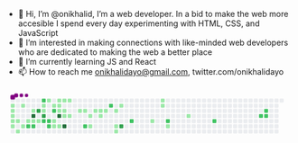 - 👋 Hi, I’m @onikhalid, I’m a web developer. In a  bid to make the web more accesible I spend every day experimenting with HTML, CSS, and JavaScript
- 👀 I’m interested in making connections with like-minded web developers who are dedicated to making the web a better place 
- 🌱 I’m currently learning JS and React
- 📫 How to reach me onikhalidayo@gmail.com, twitter.com/onikhalidayo


<svg viewBox="-16 -32 880 192" width="880" height="192" xmlns="http://www.w3.org/2000/svg"><desc>Generated with https://github.com/Platane/snk</desc><style>@keyframes c0{.68%{fill:var(--c1)}.7%,to{fill:var(--ce)}}@keyframes c1{1.02%{fill:var(--c1)}1.04%,to{fill:var(--ce)}}@keyframes c2{1.36%{fill:var(--c1)}1.38%,to{fill:var(--ce)}}@keyframes c3{1.71%{fill:var(--c1)}1.73%,to{fill:var(--ce)}}@keyframes c4{46.73%{fill:var(--c1)}46.75%,to{fill:var(--ce)}}@keyframes c5{2.05%{fill:var(--c1)}2.07%,to{fill:var(--ce)}}@keyframes c6{47.41%{fill:var(--c1)}47.43%,to{fill:var(--ce)}}@keyframes c7{44.66%{fill:var(--c1)}44.68%,to{fill:var(--ce)}}@keyframes c8{46.04%{fill:var(--c1)}46.06%,to{fill:var(--ce)}}@keyframes c9{2.74%{fill:var(--c1)}2.76%,to{fill:var(--ce)}}@keyframes ca{48.44%{fill:var(--c2)}48.46%,to{fill:var(--ce)}}@keyframes cb{43.63%{fill:var(--c1)}43.65%,to{fill:var(--ce)}}@keyframes cc{91.4%{fill:var(--c4)}91.42%,to{fill:var(--ce)}}@keyframes cd{3.08%{fill:var(--c1)}3.1%,to{fill:var(--ce)}}@keyframes ce{48.79%{fill:var(--c2)}48.81%,to{fill:var(--ce)}}@keyframes cf{90.71%{fill:var(--c3)}90.73%,to{fill:var(--ce)}}@keyframes cg{3.43%{fill:var(--c1)}3.45%,to{fill:var(--ce)}}@keyframes ch{53.94%{fill:var(--c2)}53.96%,to{fill:var(--ce)}}@keyframes ci{8.24%{fill:var(--c1)}8.26%,to{fill:var(--ce)}}@keyframes cj{7.89%{fill:var(--c1)}7.91%,to{fill:var(--ce)}}@keyframes ck{90.02%{fill:var(--c3)}90.04%,to{fill:var(--ce)}}@keyframes cl{50.51%{fill:var(--c2)}50.53%,to{fill:var(--ce)}}@keyframes cm{41.91%{fill:var(--c1)}41.93%,to{fill:var(--ce)}}@keyframes cn{50.16%{fill:var(--c2)}50.18%,to{fill:var(--ce)}}@keyframes co{49.82%{fill:var(--c2)}49.84%,to{fill:var(--ce)}}@keyframes cp{8.92%{fill:var(--c1)}8.94%,to{fill:var(--ce)}}@keyframes cq{52.57%{fill:var(--c2)}52.59%,to{fill:var(--ce)}}@keyframes cr{6.52%{fill:var(--c1)}6.54%,to{fill:var(--ce)}}@keyframes cs{5.49%{fill:var(--c1)}5.51%,to{fill:var(--ce)}}@keyframes ct{9.61%{fill:var(--c1)}9.63%,to{fill:var(--ce)}}@keyframes cu{9.27%{fill:var(--c1)}9.29%,to{fill:var(--ce)}}@keyframes cv{11.67%{fill:var(--c1)}11.69%,to{fill:var(--ce)}}@keyframes cw{93.12%{fill:var(--c4)}93.14%,to{fill:var(--ce)}}@keyframes cx{5.83%{fill:var(--c1)}5.85%,to{fill:var(--ce)}}@keyframes cy{9.96%{fill:var(--c1)}9.98%,to{fill:var(--ce)}}@keyframes cz{11.33%{fill:var(--c1)}11.35%,to{fill:var(--ce)}}@keyframes c10{13.05%{fill:var(--c1)}13.07%,to{fill:var(--ce)}}@keyframes c11{94.15%{fill:var(--c4)}94.17%,to{fill:var(--ce)}}@keyframes c12{10.3%{fill:var(--c1)}10.32%,to{fill:var(--ce)}}@keyframes c13{13.39%{fill:var(--c1)}13.41%,to{fill:var(--ce)}}@keyframes c14{14.42%{fill:var(--c1)}14.44%,to{fill:var(--ce)}}@keyframes c15{14.77%{fill:var(--c1)}14.79%,to{fill:var(--ce)}}@keyframes c16{58.41%{fill:var(--c2)}58.43%,to{fill:var(--ce)}}@keyframes c17{22.33%{fill:var(--c1)}22.35%,to{fill:var(--ce)}}@keyframes c18{23.01%{fill:var(--c1)}23.03%,to{fill:var(--ce)}}@keyframes c19{15.45%{fill:var(--c1)}15.47%,to{fill:var(--ce)}}@keyframes c1a{15.8%{fill:var(--c1)}15.82%,to{fill:var(--ce)}}@keyframes c1b{21.64%{fill:var(--c1)}21.66%,to{fill:var(--ce)}}@keyframes c1c{16.14%{fill:var(--c1)}16.16%,to{fill:var(--ce)}}@keyframes c1d{61.5%{fill:var(--c2)}61.52%,to{fill:var(--ce)}}@keyframes c1e{16.83%{fill:var(--c1)}16.85%,to{fill:var(--ce)}}@keyframes c1f{19.23%{fill:var(--c1)}19.25%,to{fill:var(--ce)}}@keyframes c1g{19.58%{fill:var(--c1)}19.6%,to{fill:var(--ce)}}@keyframes c1h{17.52%{fill:var(--c1)}17.54%,to{fill:var(--ce)}}@keyframes c1i{84.18%{fill:var(--c3)}84.2%,to{fill:var(--ce)}}@keyframes c1j{63.91%{fill:var(--c2)}63.93%,to{fill:var(--ce)}}@keyframes c1k{28.17%{fill:var(--c1)}28.19%,to{fill:var(--ce)}}@keyframes c1l{34.35%{fill:var(--c1)}34.37%,to{fill:var(--ce)}}@keyframes c1m{34.01%{fill:var(--c1)}34.03%,to{fill:var(--ce)}}@keyframes c1n{66.31%{fill:var(--c2)}66.33%,to{fill:var(--ce)}}@keyframes c1o{29.54%{fill:var(--c1)}29.56%,to{fill:var(--ce)}}@keyframes c1p{31.61%{fill:var(--c1)}31.63%,to{fill:var(--ce)}}@keyframes c1q{69.41%{fill:var(--c2)}69.43%,to{fill:var(--ce)}}@keyframes c1r{72.84%{fill:var(--c2)}72.86%,to{fill:var(--ce)}}@keyframes c1s{73.53%{fill:var(--c2)}73.55%,to{fill:var(--ce)}}@keyframes c1t{73.19%{fill:var(--c2)}73.21%,to{fill:var(--ce)}}@keyframes u0{.68%{transform:scale(0,1)}.7%,1.02%{transform:scale(.02,1)}1.04%,1.36%{transform:scale(.04,1)}1.38%,1.71%{transform:scale(.07,1)}1.73%,2.05%{transform:scale(.09,1)}2.07%,2.74%{transform:scale(.11,1)}2.76%,3.08%{transform:scale(.13,1)}3.1%,3.43%{transform:scale(.16,1)}3.45%,5.49%{transform:scale(.18,1)}5.51%,5.83%{transform:scale(.2,1)}5.85%,6.52%{transform:scale(.22,1)}6.54%,7.89%{transform:scale(.24,1)}7.91%,8.24%{transform:scale(.27,1)}8.26%,8.92%{transform:scale(.29,1)}8.94%,9.27%{transform:scale(.31,1)}9.29%,9.61%{transform:scale(.33,1)}9.63%,9.96%{transform:scale(.36,1)}10.3%,9.98%{transform:scale(.38,1)}10.32%,11.33%{transform:scale(.4,1)}11.35%,11.67%{transform:scale(.42,1)}11.69%,13.05%{transform:scale(.44,1)}13.07%,13.39%{transform:scale(.47,1)}13.41%,14.42%{transform:scale(.49,1)}14.44%,14.77%{transform:scale(.51,1)}14.79%,15.45%{transform:scale(.53,1)}15.47%,15.8%{transform:scale(.56,1)}15.82%,16.14%{transform:scale(.58,1)}16.16%,16.83%{transform:scale(.6,1)}16.85%,17.52%{transform:scale(.62,1)}17.54%,19.23%{transform:scale(.64,1)}19.25%,19.58%{transform:scale(.67,1)}19.6%,21.64%{transform:scale(.69,1)}21.66%,22.33%{transform:scale(.71,1)}22.35%,23.01%{transform:scale(.73,1)}23.03%,28.17%{transform:scale(.76,1)}28.19%,29.54%{transform:scale(.78,1)}29.56%,31.61%{transform:scale(.8,1)}31.63%,34.01%{transform:scale(.82,1)}34.03%,34.35%{transform:scale(.84,1)}34.37%,41.91%{transform:scale(.87,1)}41.93%,43.63%{transform:scale(.89,1)}43.65%,44.66%{transform:scale(.91,1)}44.68%,46.04%{transform:scale(.93,1)}46.06%,46.73%{transform:scale(.96,1)}46.75%,47.41%{transform:scale(.98,1)}47.43%,to{transform:scale(1,1)}}@keyframes u1{48.44%{transform:scale(0,1)}48.46%,48.79%{transform:scale(.07,1)}48.81%,49.82%{transform:scale(.13,1)}49.84%,50.16%{transform:scale(.2,1)}50.18%,50.51%{transform:scale(.27,1)}50.53%,52.57%{transform:scale(.33,1)}52.59%,53.94%{transform:scale(.4,1)}53.96%,58.41%{transform:scale(.47,1)}58.43%,61.5%{transform:scale(.53,1)}61.52%,63.91%{transform:scale(.6,1)}63.93%,66.31%{transform:scale(.67,1)}66.33%,69.41%{transform:scale(.73,1)}69.43%,72.84%{transform:scale(.8,1)}72.86%,73.19%{transform:scale(.87,1)}73.21%,73.53%{transform:scale(.93,1)}73.55%,to{transform:scale(1,1)}}@keyframes u2{84.18%{transform:scale(0,1)}84.2%,90.02%{transform:scale(.33,1)}90.04%,90.71%{transform:scale(.67,1)}90.73%,to{transform:scale(1,1)}}@keyframes u3{91.4%{transform:scale(0,1)}91.42%,93.12%{transform:scale(.33,1)}93.14%,94.15%{transform:scale(.67,1)}94.17%,to{transform:scale(1,1)}}@keyframes s0{0%,99.66%{transform:translate(0,-16px)}1.72%{transform:translate(0,64px)}3.44%{transform:translate(80px,64px)}3.78%{transform:translate(80px,80px)}4.12%,50.86%{transform:translate(96px,80px)}4.47%{transform:translate(96px,96px)}5.15%{transform:translate(128px,96px)}5.5%,51.55%{transform:translate(128px,80px)}5.84%,94.5%{transform:translate(144px,80px)}6.19%{transform:translate(144px,64px)}6.53%,89%{transform:translate(128px,64px)}6.87%,89.35%{transform:translate(128px,48px)}7.22%{transform:translate(112px,48px)}7.56%{transform:translate(112px,32px)}7.9%,90.38%{transform:translate(96px,32px)}54.3%,8.25%,96.91%{transform:translate(96px,16px)}12.03%,9.28%,95.88%{transform:translate(144px,16px)}9.62%{transform:translate(144px,0)}10.31%{transform:translate(176px,0)}10.65%{transform:translate(176px,16px)}11%,12.37%{transform:translate(160px,16px)}11.34%{transform:translate(160px,32px)}11.68%{transform:translate(144px,32px)}13.06%,93.47%{transform:translate(160px,48px)}14.09%{transform:translate(208px,48px)}14.43%{transform:translate(208px,32px)}17.18%,83.16%{transform:translate(336px,32px)}17.53%{transform:translate(336px,16px)}17.87%{transform:translate(320px,16px)}19.59%{transform:translate(320px,96px)}19.93%{transform:translate(304px,96px)}20.96%{transform:translate(304px,48px)}22.34%{transform:translate(240px,48px)}23.02%{transform:translate(240px,80px)}24.74%,84.54%{transform:translate(320px,80px)}25.09%,84.88%{transform:translate(320px,64px)}25.77%{transform:translate(352px,64px)}26.12%{transform:translate(352px,48px)}27.84%{transform:translate(432px,48px)}28.18%{transform:translate(432px,64px)}28.87%{transform:translate(464px,64px)}29.21%{transform:translate(464px,80px)}30.93%{transform:translate(544px,80px)}32.3%{transform:translate(544px,16px)}34.02%{transform:translate(464px,16px)}34.36%{transform:translate(464px,0)}41.92%{transform:translate(112px,0)}42.27%{transform:translate(112px,16px)}43.3%{transform:translate(64px,16px)}43.64%,91.07%{transform:translate(64px,32px)}43.99%{transform:translate(48px,32px)}44.33%{transform:translate(48px,16px)}44.67%{transform:translate(32px,16px)}46.05%{transform:translate(32px,80px)}46.74%{transform:translate(0,80px)}47.08%{transform:translate(0,96px)}48.11%{transform:translate(48px,96px)}48.45%{transform:translate(48px,80px)}49.83%{transform:translate(112px,80px)}50.17%{transform:translate(112px,64px)}50.52%{transform:translate(96px,64px)}53.26%{transform:translate(128px,0)}53.95%,97.25%{transform:translate(96px,0)}57.04%{transform:translate(224px,16px)}58.42%{transform:translate(224px,80px)}60.14%{transform:translate(304px,80px)}61.51%{transform:translate(304px,16px)}62.89%{transform:translate(368px,16px)}63.92%{transform:translate(368px,64px)}72.51%{transform:translate(768px,64px)}72.85%{transform:translate(768px,48px)}73.2%{transform:translate(784px,48px)}73.54%{transform:translate(784px,32px)}84.19%{transform:translate(336px,80px)}90.03%{transform:translate(96px,48px)}91.41%{transform:translate(64px,48px)}94.16%{transform:translate(160px,80px)}97.59%{transform:translate(80px,0)}97.94%{transform:translate(80px,-16px)}}@keyframes s1{0%,99.66%{transform:translate(16px,-16px)}.34%{transform:translate(0,-16px)}2.06%{transform:translate(0,64px)}3.78%{transform:translate(80px,64px)}4.12%{transform:translate(80px,80px)}4.47%,51.2%{transform:translate(96px,80px)}4.81%{transform:translate(96px,96px)}5.5%{transform:translate(128px,96px)}5.84%,51.89%{transform:translate(128px,80px)}6.19%,94.85%{transform:translate(144px,80px)}6.53%{transform:translate(144px,64px)}6.87%,89.35%{transform:translate(128px,64px)}7.22%,89.69%{transform:translate(128px,48px)}7.56%{transform:translate(112px,48px)}7.9%{transform:translate(112px,32px)}8.25%,90.72%{transform:translate(96px,32px)}54.64%,8.59%,97.25%{transform:translate(96px,16px)}12.37%,9.62%,96.22%{transform:translate(144px,16px)}9.97%{transform:translate(144px,0)}10.65%{transform:translate(176px,0)}11%{transform:translate(176px,16px)}11.34%,12.71%{transform:translate(160px,16px)}11.68%{transform:translate(160px,32px)}12.03%{transform:translate(144px,32px)}13.4%,93.81%{transform:translate(160px,48px)}14.43%{transform:translate(208px,48px)}14.78%{transform:translate(208px,32px)}17.53%,83.51%{transform:translate(336px,32px)}17.87%{transform:translate(336px,16px)}18.21%{transform:translate(320px,16px)}19.93%{transform:translate(320px,96px)}20.27%{transform:translate(304px,96px)}21.31%{transform:translate(304px,48px)}22.68%{transform:translate(240px,48px)}23.37%{transform:translate(240px,80px)}25.09%,84.88%{transform:translate(320px,80px)}25.43%,85.22%{transform:translate(320px,64px)}26.12%{transform:translate(352px,64px)}26.46%{transform:translate(352px,48px)}28.18%{transform:translate(432px,48px)}28.52%{transform:translate(432px,64px)}29.21%{transform:translate(464px,64px)}29.55%{transform:translate(464px,80px)}31.27%{transform:translate(544px,80px)}32.65%{transform:translate(544px,16px)}34.36%{transform:translate(464px,16px)}34.71%{transform:translate(464px,0)}42.27%{transform:translate(112px,0)}42.61%{transform:translate(112px,16px)}43.64%{transform:translate(64px,16px)}43.99%,91.41%{transform:translate(64px,32px)}44.33%{transform:translate(48px,32px)}44.67%{transform:translate(48px,16px)}45.02%{transform:translate(32px,16px)}46.39%{transform:translate(32px,80px)}47.08%{transform:translate(0,80px)}47.42%{transform:translate(0,96px)}48.45%{transform:translate(48px,96px)}48.8%{transform:translate(48px,80px)}50.17%{transform:translate(112px,80px)}50.52%{transform:translate(112px,64px)}50.86%{transform:translate(96px,64px)}53.61%{transform:translate(128px,0)}54.3%,97.59%{transform:translate(96px,0)}57.39%{transform:translate(224px,16px)}58.76%{transform:translate(224px,80px)}60.48%{transform:translate(304px,80px)}61.86%{transform:translate(304px,16px)}63.23%{transform:translate(368px,16px)}64.26%{transform:translate(368px,64px)}72.85%{transform:translate(768px,64px)}73.2%{transform:translate(768px,48px)}73.54%{transform:translate(784px,48px)}73.88%{transform:translate(784px,32px)}84.54%{transform:translate(336px,80px)}90.38%{transform:translate(96px,48px)}91.75%{transform:translate(64px,48px)}94.5%{transform:translate(160px,80px)}97.94%{transform:translate(80px,0)}98.28%{transform:translate(80px,-16px)}}@keyframes s2{0%,99.66%{transform:translate(32px,-16px)}.69%{transform:translate(0,-16px)}2.41%{transform:translate(0,64px)}4.12%{transform:translate(80px,64px)}4.47%{transform:translate(80px,80px)}4.81%,51.55%{transform:translate(96px,80px)}5.15%{transform:translate(96px,96px)}5.84%{transform:translate(128px,96px)}52.23%,6.19%{transform:translate(128px,80px)}6.53%,95.19%{transform:translate(144px,80px)}6.87%{transform:translate(144px,64px)}7.22%,89.69%{transform:translate(128px,64px)}7.56%,90.03%{transform:translate(128px,48px)}7.9%{transform:translate(112px,48px)}8.25%{transform:translate(112px,32px)}8.59%,91.07%{transform:translate(96px,32px)}54.98%,8.93%,97.59%{transform:translate(96px,16px)}12.71%,9.97%,96.56%{transform:translate(144px,16px)}10.31%{transform:translate(144px,0)}11%{transform:translate(176px,0)}11.34%{transform:translate(176px,16px)}11.68%,13.06%{transform:translate(160px,16px)}12.03%{transform:translate(160px,32px)}12.37%{transform:translate(144px,32px)}13.75%,94.16%{transform:translate(160px,48px)}14.78%{transform:translate(208px,48px)}15.12%{transform:translate(208px,32px)}17.87%,83.85%{transform:translate(336px,32px)}18.21%{transform:translate(336px,16px)}18.56%{transform:translate(320px,16px)}20.27%{transform:translate(320px,96px)}20.62%{transform:translate(304px,96px)}21.65%{transform:translate(304px,48px)}23.02%{transform:translate(240px,48px)}23.71%{transform:translate(240px,80px)}25.43%,85.22%{transform:translate(320px,80px)}25.77%,85.57%{transform:translate(320px,64px)}26.46%{transform:translate(352px,64px)}26.8%{transform:translate(352px,48px)}28.52%{transform:translate(432px,48px)}28.87%{transform:translate(432px,64px)}29.55%{transform:translate(464px,64px)}29.9%{transform:translate(464px,80px)}31.62%{transform:translate(544px,80px)}32.99%{transform:translate(544px,16px)}34.71%{transform:translate(464px,16px)}35.05%{transform:translate(464px,0)}42.61%{transform:translate(112px,0)}42.96%{transform:translate(112px,16px)}43.99%{transform:translate(64px,16px)}44.33%,91.75%{transform:translate(64px,32px)}44.67%{transform:translate(48px,32px)}45.02%{transform:translate(48px,16px)}45.36%{transform:translate(32px,16px)}46.74%{transform:translate(32px,80px)}47.42%{transform:translate(0,80px)}47.77%{transform:translate(0,96px)}48.8%{transform:translate(48px,96px)}49.14%{transform:translate(48px,80px)}50.52%{transform:translate(112px,80px)}50.86%{transform:translate(112px,64px)}51.2%{transform:translate(96px,64px)}53.95%{transform:translate(128px,0)}54.64%,97.94%{transform:translate(96px,0)}57.73%{transform:translate(224px,16px)}59.11%{transform:translate(224px,80px)}60.82%{transform:translate(304px,80px)}62.2%{transform:translate(304px,16px)}63.57%{transform:translate(368px,16px)}64.6%{transform:translate(368px,64px)}73.2%{transform:translate(768px,64px)}73.54%{transform:translate(768px,48px)}73.88%{transform:translate(784px,48px)}74.23%{transform:translate(784px,32px)}84.88%{transform:translate(336px,80px)}90.72%{transform:translate(96px,48px)}92.1%{transform:translate(64px,48px)}94.85%{transform:translate(160px,80px)}98.28%{transform:translate(80px,0)}98.63%{transform:translate(80px,-16px)}}@keyframes s3{0%,99.66%{transform:translate(48px,-16px)}1.03%{transform:translate(0,-16px)}2.75%{transform:translate(0,64px)}4.47%{transform:translate(80px,64px)}4.81%{transform:translate(80px,80px)}5.15%,51.89%{transform:translate(96px,80px)}5.5%{transform:translate(96px,96px)}6.19%{transform:translate(128px,96px)}52.58%,6.53%{transform:translate(128px,80px)}6.87%,95.53%{transform:translate(144px,80px)}7.22%{transform:translate(144px,64px)}7.56%,90.03%{transform:translate(128px,64px)}7.9%,90.38%{transform:translate(128px,48px)}8.25%{transform:translate(112px,48px)}8.59%{transform:translate(112px,32px)}8.93%,91.41%{transform:translate(96px,32px)}55.33%,9.28%,97.94%{transform:translate(96px,16px)}10.31%,13.06%,96.91%{transform:translate(144px,16px)}10.65%{transform:translate(144px,0)}11.34%{transform:translate(176px,0)}11.68%{transform:translate(176px,16px)}12.03%,13.4%{transform:translate(160px,16px)}12.37%{transform:translate(160px,32px)}12.71%{transform:translate(144px,32px)}14.09%,94.5%{transform:translate(160px,48px)}15.12%{transform:translate(208px,48px)}15.46%{transform:translate(208px,32px)}18.21%,84.19%{transform:translate(336px,32px)}18.56%{transform:translate(336px,16px)}18.9%{transform:translate(320px,16px)}20.62%{transform:translate(320px,96px)}20.96%{transform:translate(304px,96px)}21.99%{transform:translate(304px,48px)}23.37%{transform:translate(240px,48px)}24.05%{transform:translate(240px,80px)}25.77%,85.57%{transform:translate(320px,80px)}26.12%,85.91%{transform:translate(320px,64px)}26.8%{transform:translate(352px,64px)}27.15%{transform:translate(352px,48px)}28.87%{transform:translate(432px,48px)}29.21%{transform:translate(432px,64px)}29.9%{transform:translate(464px,64px)}30.24%{transform:translate(464px,80px)}31.96%{transform:translate(544px,80px)}33.33%{transform:translate(544px,16px)}35.05%{transform:translate(464px,16px)}35.4%{transform:translate(464px,0)}42.96%{transform:translate(112px,0)}43.3%{transform:translate(112px,16px)}44.33%{transform:translate(64px,16px)}44.67%,92.1%{transform:translate(64px,32px)}45.02%{transform:translate(48px,32px)}45.36%{transform:translate(48px,16px)}45.7%{transform:translate(32px,16px)}47.08%{transform:translate(32px,80px)}47.77%{transform:translate(0,80px)}48.11%{transform:translate(0,96px)}49.14%{transform:translate(48px,96px)}49.48%{transform:translate(48px,80px)}50.86%{transform:translate(112px,80px)}51.2%{transform:translate(112px,64px)}51.55%{transform:translate(96px,64px)}54.3%{transform:translate(128px,0)}54.98%,98.28%{transform:translate(96px,0)}58.08%{transform:translate(224px,16px)}59.45%{transform:translate(224px,80px)}61.17%{transform:translate(304px,80px)}62.54%{transform:translate(304px,16px)}63.92%{transform:translate(368px,16px)}64.95%{transform:translate(368px,64px)}73.54%{transform:translate(768px,64px)}73.88%{transform:translate(768px,48px)}74.23%{transform:translate(784px,48px)}74.57%{transform:translate(784px,32px)}85.22%{transform:translate(336px,80px)}91.07%{transform:translate(96px,48px)}92.44%{transform:translate(64px,48px)}95.19%{transform:translate(160px,80px)}98.63%{transform:translate(80px,0)}98.97%{transform:translate(80px,-16px)}}:root{--cb:#1b1f230a;--cs:purple;--ce:#ebedf0;--c0:#ebedf0;--c1:#9be9a8;--c2:#40c463;--c3:#30a14e;--c4:#216e39}@media (prefers-color-scheme:dark){:root{--cb:#1b1f230a;--cs:purple;--ce:#161b22;--c1:#01311f;--c2:#034525;--c3:#0f6d31;--c4:#00c647}}.c{shape-rendering:geometricPrecision;fill:var(--ce);stroke-width:1px;stroke:var(--cb);animation:none 29100ms linear infinite}.c.c0{fill:var(--c1);animation-name:c0}.c.c1,.c.c2,.c.c3{fill:var(--c1);animation-name:c1}.c.c2,.c.c3{animation-name:c2}.c.c3{animation-name:c3}.c.c4,.c.c5,.c.c6{fill:var(--c1);animation-name:c4}.c.c5,.c.c6{animation-name:c5}.c.c6{animation-name:c6}.c.c7,.c.c8,.c.c9{fill:var(--c1);animation-name:c7}.c.c8,.c.c9{animation-name:c8}.c.c9{animation-name:c9}.c.ca{fill:var(--c2);animation-name:ca}.c.cb{fill:var(--c1);animation-name:cb}.c.cc{fill:var(--c4);animation-name:cc}.c.cd{fill:var(--c1);animation-name:cd}.c.ce{fill:var(--c2);animation-name:ce}.c.cf{fill:var(--c3);animation-name:cf}.c.cg{fill:var(--c1);animation-name:cg}.c.ch{fill:var(--c2);animation-name:ch}.c.ci,.c.cj{fill:var(--c1);animation-name:ci}.c.cj{animation-name:cj}.c.ck{fill:var(--c3);animation-name:ck}.c.cl{fill:var(--c2);animation-name:cl}.c.cm{fill:var(--c1);animation-name:cm}.c.cn,.c.co{fill:var(--c2);animation-name:cn}.c.co{animation-name:co}.c.cp{fill:var(--c1);animation-name:cp}.c.cq{fill:var(--c2);animation-name:cq}.c.cr,.c.cs{fill:var(--c1);animation-name:cr}.c.cs{animation-name:cs}.c.ct,.c.cu,.c.cv{fill:var(--c1);animation-name:ct}.c.cu,.c.cv{animation-name:cu}.c.cv{animation-name:cv}.c.cw{fill:var(--c4);animation-name:cw}.c.cx{fill:var(--c1);animation-name:cx}.c.c10,.c.cy,.c.cz{fill:var(--c1);animation-name:cy}.c.c10,.c.cz{animation-name:cz}.c.c10{animation-name:c10}.c.c11{fill:var(--c4);animation-name:c11}.c.c12{fill:var(--c1);animation-name:c12}.c.c13,.c.c14,.c.c15{fill:var(--c1);animation-name:c13}.c.c14,.c.c15{animation-name:c14}.c.c15{animation-name:c15}.c.c16{fill:var(--c2);animation-name:c16}.c.c17,.c.c18,.c.c19{fill:var(--c1);animation-name:c17}.c.c18,.c.c19{animation-name:c18}.c.c19{animation-name:c19}.c.c1a,.c.c1b,.c.c1c{fill:var(--c1);animation-name:c1a}.c.c1b,.c.c1c{animation-name:c1b}.c.c1c{animation-name:c1c}.c.c1d{fill:var(--c2);animation-name:c1d}.c.c1e{fill:var(--c1);animation-name:c1e}.c.c1f,.c.c1g,.c.c1h{fill:var(--c1);animation-name:c1f}.c.c1g,.c.c1h{animation-name:c1g}.c.c1h{animation-name:c1h}.c.c1i{fill:var(--c3);animation-name:c1i}.c.c1j{fill:var(--c2);animation-name:c1j}.c.c1k,.c.c1l,.c.c1m{fill:var(--c1);animation-name:c1k}.c.c1l,.c.c1m{animation-name:c1l}.c.c1m{animation-name:c1m}.c.c1n{fill:var(--c2);animation-name:c1n}.c.c1o,.c.c1p{fill:var(--c1);animation-name:c1o}.c.c1p{animation-name:c1p}.c.c1q{fill:var(--c2);animation-name:c1q}.c.c1r,.c.c1s,.c.c1t{fill:var(--c2);animation-name:c1r}.c.c1s,.c.c1t{animation-name:c1s}.c.c1t{animation-name:c1t}.s,.u{animation:none linear 29100ms infinite}.u,.u.u0{transform-origin:0 0}.u{transform:scale(0,1)}.u.u0{fill:var(--c1);animation-name:u0}.u.u1{fill:var(--c2);animation-name:u1;transform-origin:578.2px 0}.u.u2{fill:var(--c3);animation-name:u2;transform-origin:770.9px 0}.u.u3{fill:var(--c4);animation-name:u3;transform-origin:809.5px 0}.s{shape-rendering:geometricPrecision;fill:var(--cs)}.s.s0{transform:translate(0,-16px);animation-name:s0}.s.s1{transform:translate(16px,-16px);animation-name:s1}.s.s2{transform:translate(32px,-16px);animation-name:s2}.s.s3{transform:translate(48px,-16px);animation-name:s3}</style><rect class="c" x="2" y="2" rx="2" ry="2" width="12" height="12"/><rect class="c c0" x="2" y="18" rx="2" ry="2" width="12" height="12"/><rect class="c c1" x="2" y="34" rx="2" ry="2" width="12" height="12"/><rect class="c c2" x="2" y="50" rx="2" ry="2" width="12" height="12"/><rect class="c c3" x="2" y="66" rx="2" ry="2" width="12" height="12"/><rect class="c c4" x="2" y="82" rx="2" ry="2" width="12" height="12"/><rect class="c" x="2" y="98" rx="2" ry="2" width="12" height="12"/><rect class="c" x="18" y="2" rx="2" ry="2" width="12" height="12"/><rect class="c" x="18" y="18" rx="2" ry="2" width="12" height="12"/><rect class="c" x="18" y="34" rx="2" ry="2" width="12" height="12"/><rect class="c" x="18" y="50" rx="2" ry="2" width="12" height="12"/><rect class="c c5" x="18" y="66" rx="2" ry="2" width="12" height="12"/><rect class="c" x="18" y="82" rx="2" ry="2" width="12" height="12"/><rect class="c c6" x="18" y="98" rx="2" ry="2" width="12" height="12"/><rect class="c" x="34" y="2" rx="2" ry="2" width="12" height="12"/><rect class="c c7" x="34" y="18" rx="2" ry="2" width="12" height="12"/><rect class="c" x="34" y="34" rx="2" ry="2" width="12" height="12"/><rect class="c" x="34" y="50" rx="2" ry="2" width="12" height="12"/><rect class="c" x="34" y="66" rx="2" ry="2" width="12" height="12"/><rect class="c c8" x="34" y="82" rx="2" ry="2" width="12" height="12"/><rect class="c" x="34" y="98" rx="2" ry="2" width="12" height="12"/><rect class="c" x="50" y="2" rx="2" ry="2" width="12" height="12"/><rect class="c" x="50" y="18" rx="2" ry="2" width="12" height="12"/><rect class="c" x="50" y="34" rx="2" ry="2" width="12" height="12"/><rect class="c" x="50" y="50" rx="2" ry="2" width="12" height="12"/><rect class="c c9" x="50" y="66" rx="2" ry="2" width="12" height="12"/><rect class="c ca" x="50" y="82" rx="2" ry="2" width="12" height="12"/><rect class="c" x="50" y="98" rx="2" ry="2" width="12" height="12"/><rect class="c" x="66" y="2" rx="2" ry="2" width="12" height="12"/><rect class="c" x="66" y="18" rx="2" ry="2" width="12" height="12"/><rect class="c cb" x="66" y="34" rx="2" ry="2" width="12" height="12"/><rect class="c cc" x="66" y="50" rx="2" ry="2" width="12" height="12"/><rect class="c cd" x="66" y="66" rx="2" ry="2" width="12" height="12"/><rect class="c ce" x="66" y="82" rx="2" ry="2" width="12" height="12"/><rect class="c" x="66" y="98" rx="2" ry="2" width="12" height="12"/><rect class="c" x="82" y="2" rx="2" ry="2" width="12" height="12"/><rect class="c" x="82" y="18" rx="2" ry="2" width="12" height="12"/><rect class="c cf" x="82" y="34" rx="2" ry="2" width="12" height="12"/><rect class="c" x="82" y="50" rx="2" ry="2" width="12" height="12"/><rect class="c cg" x="82" y="66" rx="2" ry="2" width="12" height="12"/><rect class="c" x="82" y="82" rx="2" ry="2" width="12" height="12"/><rect class="c" x="82" y="98" rx="2" ry="2" width="12" height="12"/><rect class="c ch" x="98" y="2" rx="2" ry="2" width="12" height="12"/><rect class="c ci" x="98" y="18" rx="2" ry="2" width="12" height="12"/><rect class="c cj" x="98" y="34" rx="2" ry="2" width="12" height="12"/><rect class="c ck" x="98" y="50" rx="2" ry="2" width="12" height="12"/><rect class="c cl" x="98" y="66" rx="2" ry="2" width="12" height="12"/><rect class="c" x="98" y="82" rx="2" ry="2" width="12" height="12"/><rect class="c" x="98" y="98" rx="2" ry="2" width="12" height="12"/><rect class="c cm" x="114" y="2" rx="2" ry="2" width="12" height="12"/><rect class="c" x="114" y="18" rx="2" ry="2" width="12" height="12"/><rect class="c" x="114" y="34" rx="2" ry="2" width="12" height="12"/><rect class="c" x="114" y="50" rx="2" ry="2" width="12" height="12"/><rect class="c cn" x="114" y="66" rx="2" ry="2" width="12" height="12"/><rect class="c co" x="114" y="82" rx="2" ry="2" width="12" height="12"/><rect class="c" x="114" y="98" rx="2" ry="2" width="12" height="12"/><rect class="c" x="130" y="2" rx="2" ry="2" width="12" height="12"/><rect class="c cp" x="130" y="18" rx="2" ry="2" width="12" height="12"/><rect class="c cq" x="130" y="34" rx="2" ry="2" width="12" height="12"/><rect class="c" x="130" y="50" rx="2" ry="2" width="12" height="12"/><rect class="c cr" x="130" y="66" rx="2" ry="2" width="12" height="12"/><rect class="c cs" x="130" y="82" rx="2" ry="2" width="12" height="12"/><rect class="c" x="130" y="98" rx="2" ry="2" width="12" height="12"/><rect class="c ct" x="146" y="2" rx="2" ry="2" width="12" height="12"/><rect class="c cu" x="146" y="18" rx="2" ry="2" width="12" height="12"/><rect class="c cv" x="146" y="34" rx="2" ry="2" width="12" height="12"/><rect class="c cw" x="146" y="50" rx="2" ry="2" width="12" height="12"/><rect class="c" x="146" y="66" rx="2" ry="2" width="12" height="12"/><rect class="c cx" x="146" y="82" rx="2" ry="2" width="12" height="12"/><rect class="c" x="146" y="98" rx="2" ry="2" width="12" height="12"/><rect class="c cy" x="162" y="2" rx="2" ry="2" width="12" height="12"/><rect class="c" x="162" y="18" rx="2" ry="2" width="12" height="12"/><rect class="c cz" x="162" y="34" rx="2" ry="2" width="12" height="12"/><rect class="c c10" x="162" y="50" rx="2" ry="2" width="12" height="12"/><rect class="c" x="162" y="66" rx="2" ry="2" width="12" height="12"/><rect class="c c11" x="162" y="82" rx="2" ry="2" width="12" height="12"/><rect class="c" x="162" y="98" rx="2" ry="2" width="12" height="12"/><rect class="c c12" x="178" y="2" rx="2" ry="2" width="12" height="12"/><rect class="c" x="178" y="18" rx="2" ry="2" width="12" height="12"/><rect class="c" x="178" y="34" rx="2" ry="2" width="12" height="12"/><rect class="c c13" x="178" y="50" rx="2" ry="2" width="12" height="12"/><rect class="c" x="178" y="66" rx="2" ry="2" width="12" height="12"/><rect class="c" x="178" y="82" rx="2" ry="2" width="12" height="12"/><rect class="c" x="178" y="98" rx="2" ry="2" width="12" height="12"/><rect class="c" x="194" y="2" rx="2" ry="2" width="12" height="12"/><rect class="c" x="194" y="18" rx="2" ry="2" width="12" height="12"/><rect class="c" x="194" y="34" rx="2" ry="2" width="12" height="12"/><rect class="c" x="194" y="50" rx="2" ry="2" width="12" height="12"/><rect class="c" x="194" y="66" rx="2" ry="2" width="12" height="12"/><rect class="c" x="194" y="82" rx="2" ry="2" width="12" height="12"/><rect class="c" x="194" y="98" rx="2" ry="2" width="12" height="12"/><rect class="c" x="210" y="2" rx="2" ry="2" width="12" height="12"/><rect class="c" x="210" y="18" rx="2" ry="2" width="12" height="12"/><rect class="c c14" x="210" y="34" rx="2" ry="2" width="12" height="12"/><rect class="c" x="210" y="50" rx="2" ry="2" width="12" height="12"/><rect class="c" x="210" y="66" rx="2" ry="2" width="12" height="12"/><rect class="c" x="210" y="82" rx="2" ry="2" width="12" height="12"/><rect class="c" x="210" y="98" rx="2" ry="2" width="12" height="12"/><rect class="c" x="226" y="2" rx="2" ry="2" width="12" height="12"/><rect class="c" x="226" y="18" rx="2" ry="2" width="12" height="12"/><rect class="c c15" x="226" y="34" rx="2" ry="2" width="12" height="12"/><rect class="c" x="226" y="50" rx="2" ry="2" width="12" height="12"/><rect class="c" x="226" y="66" rx="2" ry="2" width="12" height="12"/><rect class="c c16" x="226" y="82" rx="2" ry="2" width="12" height="12"/><rect class="c" x="226" y="98" rx="2" ry="2" width="12" height="12"/><rect class="c" x="242" y="2" rx="2" ry="2" width="12" height="12"/><rect class="c" x="242" y="18" rx="2" ry="2" width="12" height="12"/><rect class="c" x="242" y="34" rx="2" ry="2" width="12" height="12"/><rect class="c c17" x="242" y="50" rx="2" ry="2" width="12" height="12"/><rect class="c" x="242" y="66" rx="2" ry="2" width="12" height="12"/><rect class="c c18" x="242" y="82" rx="2" ry="2" width="12" height="12"/><rect class="c" x="242" y="98" rx="2" ry="2" width="12" height="12"/><rect class="c" x="258" y="2" rx="2" ry="2" width="12" height="12"/><rect class="c" x="258" y="18" rx="2" ry="2" width="12" height="12"/><rect class="c c19" x="258" y="34" rx="2" ry="2" width="12" height="12"/><rect class="c" x="258" y="50" rx="2" ry="2" width="12" height="12"/><rect class="c" x="258" y="66" rx="2" ry="2" width="12" height="12"/><rect class="c" x="258" y="82" rx="2" ry="2" width="12" height="12"/><rect class="c" x="258" y="98" rx="2" ry="2" width="12" height="12"/><rect class="c" x="274" y="2" rx="2" ry="2" width="12" height="12"/><rect class="c" x="274" y="18" rx="2" ry="2" width="12" height="12"/><rect class="c c1a" x="274" y="34" rx="2" ry="2" width="12" height="12"/><rect class="c c1b" x="274" y="50" rx="2" ry="2" width="12" height="12"/><rect class="c" x="274" y="66" rx="2" ry="2" width="12" height="12"/><rect class="c" x="274" y="82" rx="2" ry="2" width="12" height="12"/><rect class="c" x="274" y="98" rx="2" ry="2" width="12" height="12"/><rect class="c" x="290" y="2" rx="2" ry="2" width="12" height="12"/><rect class="c" x="290" y="18" rx="2" ry="2" width="12" height="12"/><rect class="c c1c" x="290" y="34" rx="2" ry="2" width="12" height="12"/><rect class="c" x="290" y="50" rx="2" ry="2" width="12" height="12"/><rect class="c" x="290" y="66" rx="2" ry="2" width="12" height="12"/><rect class="c" x="290" y="82" rx="2" ry="2" width="12" height="12"/><rect class="c" x="290" y="98" rx="2" ry="2" width="12" height="12"/><rect class="c" x="306" y="2" rx="2" ry="2" width="12" height="12"/><rect class="c c1d" x="306" y="18" rx="2" ry="2" width="12" height="12"/><rect class="c" x="306" y="34" rx="2" ry="2" width="12" height="12"/><rect class="c" x="306" y="50" rx="2" ry="2" width="12" height="12"/><rect class="c" x="306" y="66" rx="2" ry="2" width="12" height="12"/><rect class="c" x="306" y="82" rx="2" ry="2" width="12" height="12"/><rect class="c" x="306" y="98" rx="2" ry="2" width="12" height="12"/><rect class="c" x="322" y="2" rx="2" ry="2" width="12" height="12"/><rect class="c" x="322" y="18" rx="2" ry="2" width="12" height="12"/><rect class="c c1e" x="322" y="34" rx="2" ry="2" width="12" height="12"/><rect class="c" x="322" y="50" rx="2" ry="2" width="12" height="12"/><rect class="c" x="322" y="66" rx="2" ry="2" width="12" height="12"/><rect class="c c1f" x="322" y="82" rx="2" ry="2" width="12" height="12"/><rect class="c c1g" x="322" y="98" rx="2" ry="2" width="12" height="12"/><rect class="c" x="338" y="2" rx="2" ry="2" width="12" height="12"/><rect class="c c1h" x="338" y="18" rx="2" ry="2" width="12" height="12"/><rect class="c" x="338" y="34" rx="2" ry="2" width="12" height="12"/><rect class="c" x="338" y="50" rx="2" ry="2" width="12" height="12"/><rect class="c" x="338" y="66" rx="2" ry="2" width="12" height="12"/><rect class="c c1i" x="338" y="82" rx="2" ry="2" width="12" height="12"/><rect class="c" x="338" y="98" rx="2" ry="2" width="12" height="12"/><rect class="c" x="354" y="2" rx="2" ry="2" width="12" height="12"/><rect class="c" x="354" y="18" rx="2" ry="2" width="12" height="12"/><rect class="c" x="354" y="34" rx="2" ry="2" width="12" height="12"/><rect class="c" x="354" y="50" rx="2" ry="2" width="12" height="12"/><rect class="c" x="354" y="66" rx="2" ry="2" width="12" height="12"/><rect class="c" x="354" y="82" rx="2" ry="2" width="12" height="12"/><rect class="c" x="354" y="98" rx="2" ry="2" width="12" height="12"/><rect class="c" x="370" y="2" rx="2" ry="2" width="12" height="12"/><rect class="c" x="370" y="18" rx="2" ry="2" width="12" height="12"/><rect class="c" x="370" y="34" rx="2" ry="2" width="12" height="12"/><rect class="c" x="370" y="50" rx="2" ry="2" width="12" height="12"/><rect class="c c1j" x="370" y="66" rx="2" ry="2" width="12" height="12"/><rect class="c" x="370" y="82" rx="2" ry="2" width="12" height="12"/><rect class="c" x="370" y="98" rx="2" ry="2" width="12" height="12"/><rect class="c" x="386" y="2" rx="2" ry="2" width="12" height="12"/><rect class="c" x="386" y="18" rx="2" ry="2" width="12" height="12"/><rect class="c" x="386" y="34" rx="2" ry="2" width="12" height="12"/><rect class="c" x="386" y="50" rx="2" ry="2" width="12" height="12"/><rect class="c" x="386" y="66" rx="2" ry="2" width="12" height="12"/><rect class="c" x="386" y="82" rx="2" ry="2" width="12" height="12"/><rect class="c" x="386" y="98" rx="2" ry="2" width="12" height="12"/><rect class="c" x="402" y="2" rx="2" ry="2" width="12" height="12"/><rect class="c" x="402" y="18" rx="2" ry="2" width="12" height="12"/><rect class="c" x="402" y="34" rx="2" ry="2" width="12" height="12"/><rect class="c" x="402" y="50" rx="2" ry="2" width="12" height="12"/><rect class="c" x="402" y="66" rx="2" ry="2" width="12" height="12"/><rect class="c" x="402" y="82" rx="2" ry="2" width="12" height="12"/><rect class="c" x="402" y="98" rx="2" ry="2" width="12" height="12"/><rect class="c" x="418" y="2" rx="2" ry="2" width="12" height="12"/><rect class="c" x="418" y="18" rx="2" ry="2" width="12" height="12"/><rect class="c" x="418" y="34" rx="2" ry="2" width="12" height="12"/><rect class="c" x="418" y="50" rx="2" ry="2" width="12" height="12"/><rect class="c" x="418" y="66" rx="2" ry="2" width="12" height="12"/><rect class="c" x="418" y="82" rx="2" ry="2" width="12" height="12"/><rect class="c" x="418" y="98" rx="2" ry="2" width="12" height="12"/><rect class="c" x="434" y="2" rx="2" ry="2" width="12" height="12"/><rect class="c" x="434" y="18" rx="2" ry="2" width="12" height="12"/><rect class="c" x="434" y="34" rx="2" ry="2" width="12" height="12"/><rect class="c" x="434" y="50" rx="2" ry="2" width="12" height="12"/><rect class="c c1k" x="434" y="66" rx="2" ry="2" width="12" height="12"/><rect class="c" x="434" y="82" rx="2" ry="2" width="12" height="12"/><rect class="c" x="434" y="98" rx="2" ry="2" width="12" height="12"/><rect class="c" x="450" y="2" rx="2" ry="2" width="12" height="12"/><rect class="c" x="450" y="18" rx="2" ry="2" width="12" height="12"/><rect class="c" x="450" y="34" rx="2" ry="2" width="12" height="12"/><rect class="c" x="450" y="50" rx="2" ry="2" width="12" height="12"/><rect class="c" x="450" y="66" rx="2" ry="2" width="12" height="12"/><rect class="c" x="450" y="82" rx="2" ry="2" width="12" height="12"/><rect class="c" x="450" y="98" rx="2" ry="2" width="12" height="12"/><rect class="c c1l" x="466" y="2" rx="2" ry="2" width="12" height="12"/><rect class="c c1m" x="466" y="18" rx="2" ry="2" width="12" height="12"/><rect class="c" x="466" y="34" rx="2" ry="2" width="12" height="12"/><rect class="c" x="466" y="50" rx="2" ry="2" width="12" height="12"/><rect class="c" x="466" y="66" rx="2" ry="2" width="12" height="12"/><rect class="c" x="466" y="82" rx="2" ry="2" width="12" height="12"/><rect class="c" x="466" y="98" rx="2" ry="2" width="12" height="12"/><rect class="c" x="482" y="2" rx="2" ry="2" width="12" height="12"/><rect class="c" x="482" y="18" rx="2" ry="2" width="12" height="12"/><rect class="c" x="482" y="34" rx="2" ry="2" width="12" height="12"/><rect class="c" x="482" y="50" rx="2" ry="2" width="12" height="12"/><rect class="c c1n" x="482" y="66" rx="2" ry="2" width="12" height="12"/><rect class="c c1o" x="482" y="82" rx="2" ry="2" width="12" height="12"/><rect class="c" x="482" y="98" rx="2" ry="2" width="12" height="12"/><rect class="c" x="498" y="2" rx="2" ry="2" width="12" height="12"/><rect class="c" x="498" y="18" rx="2" ry="2" width="12" height="12"/><rect class="c" x="498" y="34" rx="2" ry="2" width="12" height="12"/><rect class="c" x="498" y="50" rx="2" ry="2" width="12" height="12"/><rect class="c" x="498" y="66" rx="2" ry="2" width="12" height="12"/><rect class="c" x="498" y="82" rx="2" ry="2" width="12" height="12"/><rect class="c" x="498" y="98" rx="2" ry="2" width="12" height="12"/><rect class="c" x="514" y="2" rx="2" ry="2" width="12" height="12"/><rect class="c" x="514" y="18" rx="2" ry="2" width="12" height="12"/><rect class="c" x="514" y="34" rx="2" ry="2" width="12" height="12"/><rect class="c" x="514" y="50" rx="2" ry="2" width="12" height="12"/><rect class="c" x="514" y="66" rx="2" ry="2" width="12" height="12"/><rect class="c" x="514" y="82" rx="2" ry="2" width="12" height="12"/><rect class="c" x="514" y="98" rx="2" ry="2" width="12" height="12"/><rect class="c" x="530" y="2" rx="2" ry="2" width="12" height="12"/><rect class="c" x="530" y="18" rx="2" ry="2" width="12" height="12"/><rect class="c" x="530" y="34" rx="2" ry="2" width="12" height="12"/><rect class="c" x="530" y="50" rx="2" ry="2" width="12" height="12"/><rect class="c" x="530" y="66" rx="2" ry="2" width="12" height="12"/><rect class="c" x="530" y="82" rx="2" ry="2" width="12" height="12"/><rect class="c" x="530" y="98" rx="2" ry="2" width="12" height="12"/><rect class="c" x="546" y="2" rx="2" ry="2" width="12" height="12"/><rect class="c" x="546" y="18" rx="2" ry="2" width="12" height="12"/><rect class="c" x="546" y="34" rx="2" ry="2" width="12" height="12"/><rect class="c c1p" x="546" y="50" rx="2" ry="2" width="12" height="12"/><rect class="c" x="546" y="66" rx="2" ry="2" width="12" height="12"/><rect class="c" x="546" y="82" rx="2" ry="2" width="12" height="12"/><rect class="c" x="546" y="98" rx="2" ry="2" width="12" height="12"/><rect class="c" x="562" y="2" rx="2" ry="2" width="12" height="12"/><rect class="c" x="562" y="18" rx="2" ry="2" width="12" height="12"/><rect class="c" x="562" y="34" rx="2" ry="2" width="12" height="12"/><rect class="c" x="562" y="50" rx="2" ry="2" width="12" height="12"/><rect class="c" x="562" y="66" rx="2" ry="2" width="12" height="12"/><rect class="c" x="562" y="82" rx="2" ry="2" width="12" height="12"/><rect class="c" x="562" y="98" rx="2" ry="2" width="12" height="12"/><rect class="c" x="578" y="2" rx="2" ry="2" width="12" height="12"/><rect class="c" x="578" y="18" rx="2" ry="2" width="12" height="12"/><rect class="c" x="578" y="34" rx="2" ry="2" width="12" height="12"/><rect class="c" x="578" y="50" rx="2" ry="2" width="12" height="12"/><rect class="c" x="578" y="66" rx="2" ry="2" width="12" height="12"/><rect class="c" x="578" y="82" rx="2" ry="2" width="12" height="12"/><rect class="c" x="578" y="98" rx="2" ry="2" width="12" height="12"/><rect class="c" x="594" y="2" rx="2" ry="2" width="12" height="12"/><rect class="c" x="594" y="18" rx="2" ry="2" width="12" height="12"/><rect class="c" x="594" y="34" rx="2" ry="2" width="12" height="12"/><rect class="c" x="594" y="50" rx="2" ry="2" width="12" height="12"/><rect class="c" x="594" y="66" rx="2" ry="2" width="12" height="12"/><rect class="c" x="594" y="82" rx="2" ry="2" width="12" height="12"/><rect class="c" x="594" y="98" rx="2" ry="2" width="12" height="12"/><rect class="c" x="610" y="2" rx="2" ry="2" width="12" height="12"/><rect class="c" x="610" y="18" rx="2" ry="2" width="12" height="12"/><rect class="c" x="610" y="34" rx="2" ry="2" width="12" height="12"/><rect class="c" x="610" y="50" rx="2" ry="2" width="12" height="12"/><rect class="c" x="610" y="66" rx="2" ry="2" width="12" height="12"/><rect class="c" x="610" y="82" rx="2" ry="2" width="12" height="12"/><rect class="c" x="610" y="98" rx="2" ry="2" width="12" height="12"/><rect class="c" x="626" y="2" rx="2" ry="2" width="12" height="12"/><rect class="c" x="626" y="18" rx="2" ry="2" width="12" height="12"/><rect class="c" x="626" y="34" rx="2" ry="2" width="12" height="12"/><rect class="c" x="626" y="50" rx="2" ry="2" width="12" height="12"/><rect class="c c1q" x="626" y="66" rx="2" ry="2" width="12" height="12"/><rect class="c" x="626" y="82" rx="2" ry="2" width="12" height="12"/><rect class="c" x="626" y="98" rx="2" ry="2" width="12" height="12"/><rect class="c" x="642" y="2" rx="2" ry="2" width="12" height="12"/><rect class="c" x="642" y="18" rx="2" ry="2" width="12" height="12"/><rect class="c" x="642" y="34" rx="2" ry="2" width="12" height="12"/><rect class="c" x="642" y="50" rx="2" ry="2" width="12" height="12"/><rect class="c" x="642" y="66" rx="2" ry="2" width="12" height="12"/><rect class="c" x="642" y="82" rx="2" ry="2" width="12" height="12"/><rect class="c" x="642" y="98" rx="2" ry="2" width="12" height="12"/><rect class="c" x="658" y="2" rx="2" ry="2" width="12" height="12"/><rect class="c" x="658" y="18" rx="2" ry="2" width="12" height="12"/><rect class="c" x="658" y="34" rx="2" ry="2" width="12" height="12"/><rect class="c" x="658" y="50" rx="2" ry="2" width="12" height="12"/><rect class="c" x="658" y="66" rx="2" ry="2" width="12" height="12"/><rect class="c" x="658" y="82" rx="2" ry="2" width="12" height="12"/><rect class="c" x="658" y="98" rx="2" ry="2" width="12" height="12"/><rect class="c" x="674" y="2" rx="2" ry="2" width="12" height="12"/><rect class="c" x="674" y="18" rx="2" ry="2" width="12" height="12"/><rect class="c" x="674" y="34" rx="2" ry="2" width="12" height="12"/><rect class="c" x="674" y="50" rx="2" ry="2" width="12" height="12"/><rect class="c" x="674" y="66" rx="2" ry="2" width="12" height="12"/><rect class="c" x="674" y="82" rx="2" ry="2" width="12" height="12"/><rect class="c" x="674" y="98" rx="2" ry="2" width="12" height="12"/><rect class="c" x="690" y="2" rx="2" ry="2" width="12" height="12"/><rect class="c" x="690" y="18" rx="2" ry="2" width="12" height="12"/><rect class="c" x="690" y="34" rx="2" ry="2" width="12" height="12"/><rect class="c" x="690" y="50" rx="2" ry="2" width="12" height="12"/><rect class="c" x="690" y="66" rx="2" ry="2" width="12" height="12"/><rect class="c" x="690" y="82" rx="2" ry="2" width="12" height="12"/><rect class="c" x="690" y="98" rx="2" ry="2" width="12" height="12"/><rect class="c" x="706" y="2" rx="2" ry="2" width="12" height="12"/><rect class="c" x="706" y="18" rx="2" ry="2" width="12" height="12"/><rect class="c" x="706" y="34" rx="2" ry="2" width="12" height="12"/><rect class="c" x="706" y="50" rx="2" ry="2" width="12" height="12"/><rect class="c" x="706" y="66" rx="2" ry="2" width="12" height="12"/><rect class="c" x="706" y="82" rx="2" ry="2" width="12" height="12"/><rect class="c" x="706" y="98" rx="2" ry="2" width="12" height="12"/><rect class="c" x="722" y="2" rx="2" ry="2" width="12" height="12"/><rect class="c" x="722" y="18" rx="2" ry="2" width="12" height="12"/><rect class="c" x="722" y="34" rx="2" ry="2" width="12" height="12"/><rect class="c" x="722" y="50" rx="2" ry="2" width="12" height="12"/><rect class="c" x="722" y="66" rx="2" ry="2" width="12" height="12"/><rect class="c" x="722" y="82" rx="2" ry="2" width="12" height="12"/><rect class="c" x="722" y="98" rx="2" ry="2" width="12" height="12"/><rect class="c" x="738" y="2" rx="2" ry="2" width="12" height="12"/><rect class="c" x="738" y="18" rx="2" ry="2" width="12" height="12"/><rect class="c" x="738" y="34" rx="2" ry="2" width="12" height="12"/><rect class="c" x="738" y="50" rx="2" ry="2" width="12" height="12"/><rect class="c" x="738" y="66" rx="2" ry="2" width="12" height="12"/><rect class="c" x="738" y="82" rx="2" ry="2" width="12" height="12"/><rect class="c" x="738" y="98" rx="2" ry="2" width="12" height="12"/><rect class="c" x="754" y="2" rx="2" ry="2" width="12" height="12"/><rect class="c" x="754" y="18" rx="2" ry="2" width="12" height="12"/><rect class="c" x="754" y="34" rx="2" ry="2" width="12" height="12"/><rect class="c" x="754" y="50" rx="2" ry="2" width="12" height="12"/><rect class="c" x="754" y="66" rx="2" ry="2" width="12" height="12"/><rect class="c" x="754" y="82" rx="2" ry="2" width="12" height="12"/><rect class="c" x="754" y="98" rx="2" ry="2" width="12" height="12"/><rect class="c" x="770" y="2" rx="2" ry="2" width="12" height="12"/><rect class="c" x="770" y="18" rx="2" ry="2" width="12" height="12"/><rect class="c" x="770" y="34" rx="2" ry="2" width="12" height="12"/><rect class="c c1r" x="770" y="50" rx="2" ry="2" width="12" height="12"/><rect class="c" x="770" y="66" rx="2" ry="2" width="12" height="12"/><rect class="c" x="770" y="82" rx="2" ry="2" width="12" height="12"/><rect class="c" x="770" y="98" rx="2" ry="2" width="12" height="12"/><rect class="c" x="786" y="2" rx="2" ry="2" width="12" height="12"/><rect class="c" x="786" y="18" rx="2" ry="2" width="12" height="12"/><rect class="c c1s" x="786" y="34" rx="2" ry="2" width="12" height="12"/><rect class="c c1t" x="786" y="50" rx="2" ry="2" width="12" height="12"/><rect class="c" x="786" y="66" rx="2" ry="2" width="12" height="12"/><rect class="c" x="786" y="82" rx="2" ry="2" width="12" height="12"/><rect class="c" x="786" y="98" rx="2" ry="2" width="12" height="12"/><rect class="c" x="802" y="2" rx="2" ry="2" width="12" height="12"/><rect class="c" x="802" y="18" rx="2" ry="2" width="12" height="12"/><rect class="c" x="802" y="34" rx="2" ry="2" width="12" height="12"/><rect class="c" x="802" y="50" rx="2" ry="2" width="12" height="12"/><rect class="c" x="802" y="66" rx="2" ry="2" width="12" height="12"/><rect class="c" x="802" y="82" rx="2" ry="2" width="12" height="12"/><rect class="c" x="802" y="98" rx="2" ry="2" width="12" height="12"/><rect class="c" x="818" y="2" rx="2" ry="2" width="12" height="12"/><rect class="c" x="818" y="18" rx="2" ry="2" width="12" height="12"/><rect class="c" x="818" y="34" rx="2" ry="2" width="12" height="12"/><rect class="c" x="818" y="50" rx="2" ry="2" width="12" height="12"/><rect class="c" x="818" y="66" rx="2" ry="2" width="12" height="12"/><rect class="c" x="818" y="82" rx="2" ry="2" width="12" height="12"/><rect class="c" x="818" y="98" rx="2" ry="2" width="12" height="12"/><rect class="c" x="834" y="2" rx="2" ry="2" width="12" height="12"/><rect class="u u0" height="12" width="578.8" x="0.0" y="144"/><rect class="u u1" height="12" width="193.3" x="578.2" y="144"/><rect class="u u2" height="12" width="39.1" x="770.9" y="144"/><rect class="u u3" height="12" width="39.1" x="809.5" y="144"/><rect class="s s0" x="0.8" y="0.8" width="14.4" height="14.4" rx="4.5" ry="4.5"/><rect class="s s1" x="1.8" y="1.8" width="12.3" height="12.3" rx="4.1" ry="4.1"/><rect class="s s2" x="2.6" y="2.6" width="10.8" height="10.8" rx="3.6" ry="3.6"/><rect class="s s3" x="3.0" y="3.0" width="9.9" height="9.9" rx="3.3" ry="3.3"/></svg>
<!---
onikhalid/onikhalid is a ✨ special ✨ repository because its `README.md` (this file) appears on your GitHub profile.
You can click the Preview link to take a look at your changes.
--->
